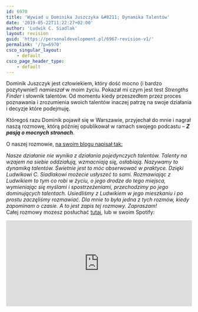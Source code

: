 ```yaml
---
id: 6970
title: 'Wywiad u Dominika Juszczyka &#8211; Dynamika Talentów'
date: '2019-05-22T11:22:27+02:00'
author: 'Ludwik C. Siadlak'
layout: revision
guid: 'https://personaldevelopment.pl/6967-revision-v1/'
permalink: '/?p=6970'
csco_singular_layout:
    - default
csco_page_header_type:
    - default
---
```


Dominik Juszczyk jest człowiekiem, który dość mocno (i bardzo pozytywnie!) *namieszał* w moim życiu. Pokazał mi czym jest test *Strengths Finder* i słownik talentów. Od momentu kiedy przeszedłem przez proces poznawania i zrozumienia swoich talentów inaczej patrzę na swoje działania i decyzje które podejmuję.

Któregoś razu Dominik pojawił się w Warszawie, przyjechał do mnie i nagrał naszą rozmowę, którą później opublikował w ramach swojego podcastu – ***Z pasją o mocnych stronach***.

O naszej rozmowie, [na swoim blogu napisał tak:](https://dominikjuszczyk.pl/2018/07/podcast-063-dynamika-talentow-w-praktyce-rozmowa-z-ludwikiem-c-siadlakiem/)

*Nasze działanie nie wynika z działania pojedynczych talentów. Talenty na wzajem na siebie oddziałują, wzmacniają się, osłabiają. Nazywamy to dynamiką talentów. Świetnie jest to móc obserwować w praktyce. Dzięki Ludwikowi C. Siadlakowi możecie usłyszeć to sami. Rozmawiając z Ludwikiem to tym co robi w życiu, o jego drodze do tego miejsca, wymieniając się myślami i spostrzeżeniami, przechodzimy po jego dominujących talentach. Usiedliśmy z Ludwikiem w jego mieszkaniu i po prostu zaczęliśmy rozmawiać. Dla mnie to była jedna z tych rozmów, kiedy zapominam o czasie. A to jest zapis tej rozmowy. Zapraszam!*   
Całej rozmowy mozesz posłuchać [tutaj](https://dominikjuszczyk.pl/2018/07/podcast-063-dynamika-talentow-w-praktyce-rozmowa-z-ludwikiem-c-siadlakiem/), lub w swoim Spotify:

<iframe frameborder="0" height="232" loading="lazy" src="https://open.spotify.com/embed-podcast/episode/3xKk63ScdM3xXJDUquCGYd" width="100%"></iframe>